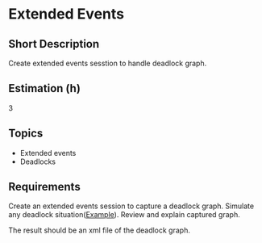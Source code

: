 # Extended Events

## Short Description

Create extended events sesstion to handle deadlock graph.

## Estimation (h)

3

## Topics

* Extended events
* Deadlocks

## Requirements

Create an extended events session to capture a deadlock graph.
Simulate any deadlock situation([Example](https://www.sqlshack.com/understanding-graphical-representation-sql-server-deadlock-graph/)).
Review and explain captured graph.

The result should be an xml file of the deadlock graph.
